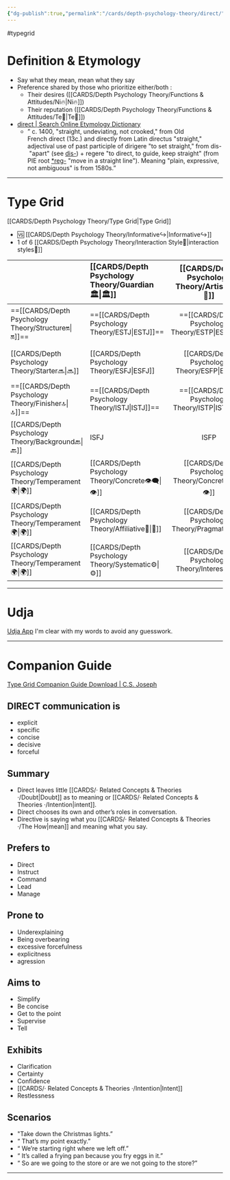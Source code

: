 ```yaml
---
{"dg-publish":true,"permalink":"/cards/depth-psychology-theory/direct/","created":"2023-01-01T13:12:17.828+01:00","updated":"2023-04-26T16:18:47.619+02:00"}
---
```


#typegrid 
# Definition & Etymology 
- Say what they mean, mean what they say 
- Preference shared by those who prioritize either/both : 
	- Their desires ([[CARDS/Depth Psychology Theory/Functions & Attitudes/Ni🔥\|Ni🔥]])
	- Their reputation ([[CARDS/Depth Psychology Theory/Functions & Attitudes/Te🏹\|Te🏹]])
- [direct | Search Online Etymology Dictionary](https://www.etymonline.com/search?q=direct)
	- ” c. 1400, "straight, undeviating, not crooked," from Old French direct (13c.) and directly from Latin directus "straight," adjectival use of past participle of dirigere "to set straight," from dis- "apart" (see [dis-](https://www.etymonline.com/word/dis-?ref=etymonline_crossreference "Etymology, meaning and definition of dis- ")) + regere "to direct, to guide, keep straight" (from PIE root [*reg-](https://www.etymonline.com/word/*reg-?ref=etymonline_crossreference "Etymology, meaning and definition of *reg- ") "move in a straight line"). Meaning "plain, expressive, not ambiguous" is from 1580s.”
---
# Type Grid 
[[CARDS/Depth Psychology Theory/Type Grid\|Type Grid]]
- 🆚 [[CARDS/Depth Psychology Theory/Informative↪️\|Informative↪️]] 
- 1 of 6 [[CARDS/Depth Psychology Theory/Interaction Style💬\|interaction styles💬]] 

|                      | <font size="4"> [[CARDS/Depth Psychology Theory/Guardian 🏛️\|🏛️]]</font>   |  <font size="4"> [[CARDS/Depth Psychology Theory/Artisan 🧰\|🧰]]</font>   | <font size="4"> [[CARDS/Depth Psychology Theory/Future-Thinker 🔮\|🔮]]</font> | <font size="4"> [[CARDS/Depth Psychology Theory/Idealist🦄\|🦄]]</font>    | [[CARDS/Depth Psychology Theory/Interaction Style💬\|💬]]                      |   [[CARDS/Depth Psychology Theory/Interaction Style💬\|💬]]                           |   [[CARDS/Depth Psychology Theory/Interaction Style💬\|💬]]                    |
|:-------------------- |:--------------------- |:---------------------:|:------------------------- |:--------------------- |:--------------------- |:-------------------------- |:--------------------- |
| ==[[CARDS/Depth Psychology Theory/Structure🔛\|🔛]]==  | ==[[CARDS/Depth Psychology Theory/ESTJ\|ESTJ]]==              |       ==[[CARDS/Depth Psychology Theory/ESTP\|ESTP]]==        | ==[[CARDS/Depth Psychology Theory/ENTJ\|ENTJ]]==                  | ==[[CARDS/Depth Psychology Theory/ENFJ\|ENFJ]]==              | [[CARDS/Depth Psychology Theory/Direct➡️\|➡️]]      | ==[[CARDS/Depth Psychology Theory/Initiating👋\|👋]]==       | [[CARDS/Depth Psychology Theory/Outcome🏆\|🎯]]     |
|  [[CARDS/Depth Psychology Theory/Starter🔜\|🔜]]     |  [[CARDS/Depth Psychology Theory/ESFJ\|ESFJ]]               |        [[CARDS/Depth Psychology Theory/ESFP\|ESFP]]         |  [[CARDS/Depth Psychology Theory/ENTP\|ENTP]]                   |  [[CARDS/Depth Psychology Theory/ENFP\|ENFP]]               | [[CARDS/Depth Psychology Theory/Informative↪️\|↪️]] |  [[CARDS/Depth Psychology Theory/Initiating👋\|👋]]        | [[CARDS/Depth Psychology Theory/Progression🏃\|🚧]] |
| ==[[CARDS/Depth Psychology Theory/Finisher🔝\|🔝]]==   | ==[[CARDS/Depth Psychology Theory/ISTJ\|ISTJ]]==              |       ==[[CARDS/Depth Psychology Theory/ISTP\|ISTP]]==        | ==[[CARDS/Depth Psychology Theory/INTJ\|INTJ]]==                  | ==[[CARDS/Depth Psychology Theory/INFJ\|INFJ]]==              | [[CARDS/Depth Psychology Theory/Direct➡️\|➡️]]      | ==[[CARDS/Depth Psychology Theory/Responding🧘‍♂️\|🧘‍♂️]]== | [[CARDS/Depth Psychology Theory/Progression🏃\|🚧]] |
| [[CARDS/Depth Psychology Theory/Background🔙\|🔙]] | ISFJ           |      ISFP       | INTP                | INFP         | [[CARDS/Depth Psychology Theory/Informative↪️\|↪️]] | [[CARDS/Depth Psychology Theory/Responding🧘‍♂️\|🧘‍♂️]] | [[CARDS/Depth Psychology Theory/Outcome🏆\|🎯]]     |
| [[CARDS/Depth Psychology Theory/Temperament🌍\|🌍]]                     | [[CARDS/Depth Psychology Theory/Concrete👁️‍🗨️\|👁️]] | [[CARDS/Depth Psychology Theory/Concrete👁️‍🗨️\|👁️]] | [[CARDS/Depth Psychology Theory/Abstract🧲\|🧲]]        | [[CARDS/Depth Psychology Theory/Abstract🧲\|🧲]]    |                       |                            |                       |
| [[CARDS/Depth Psychology Theory/Temperament🌍\|🌍]]                     | [[CARDS/Depth Psychology Theory/Affiliative🐜\|🐜]] |  [[CARDS/Depth Psychology Theory/Pragmatic🦊\|🦊]]  | [[CARDS/Depth Psychology Theory/Pragmatic🦊\|🦊]]       | [[CARDS/Depth Psychology Theory/Affiliative🐜\|🐜]] |                       |                            |                       |
| [[CARDS/Depth Psychology Theory/Temperament🌍\|🌍]]                     | [[CARDS/Depth Psychology Theory/Systematic⚙️\|⚙️]]  |  [[CARDS/Depth Psychology Theory/Interest👀\|👀]]   | [[CARDS/Depth Psychology Theory/Systematic⚙️\|⚙️]]      | [[CARDS/Depth Psychology Theory/Interest👀\|👀]]    |                       |                            |                       |

---
# Udja
[Udja App](https://www.udja.app/#/)
I'm clear with my words to avoid any guesswork.

---
# Companion Guide 
[Type Grid Companion Guide Download | C.S. Joseph](https://csjoseph.life/type-grid-companion-guide-download/)
## **DIRECT communication is** 
-   explicit
-   specific
-   concise
-   decisive
-   forceful  
## **Summary**
  - Direct leaves little [[CARDS/· Related Concepts & Theories ·/Doubt\|Doubt]] as to meaning or [[CARDS/· Related Concepts & Theories ·/Intention\|intent]].
  - Direct chooses its own and other’s roles in conversation.
  - Directive is saying what you [[CARDS/· Related Concepts & Theories ·/The How\|mean]] and meaning what you say.
## **Prefers to** 
-   Direct
-   Instruct
-   Command
-   Lead
-   Manage

## **Prone to** 
-   Underexplaining
-   Being overbearing
-   excessive forcefulness
-   explicitness
-   agression

## **Aims to**
-   Simplify
-   Be concise
-   Get to the point
-   Supervise
-   Tell

## **Exhibits**
-   Clarification
-   Certainty
-   Confidence
-   [[CARDS/· Related Concepts & Theories ·/Intention\|Intent]]
-   Restlessness 

## **Scenarios**
-   "Take down the Christmas lights.”
- “ That’s my point exactly.”
-   “ We’re starting right where we left off.”
-   “ It’s called a frying pan because you fry eggs in it.”
-   “ So are we going to the store or are we not going to the store?”

---



